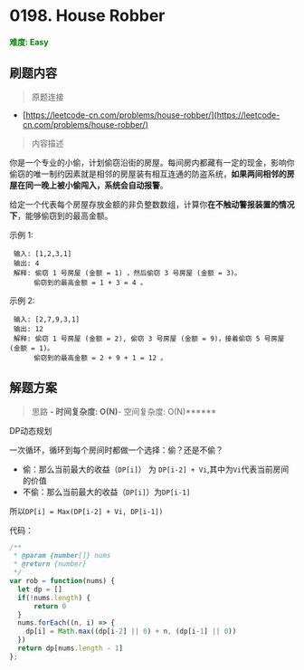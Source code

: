 # 0198. House Robber

**<font color=green>难度: Easy</font>**

## 刷题内容

> 原题连接

* [https://leetcode-cn.com/problems/house-robber/](https://leetcode-cn.com/problems/house-robber/)

> 内容描述

你是一个专业的小偷，计划偷窃沿街的房屋。每间房内都藏有一定的现金，影响你偷窃的唯一制约因素就是相邻的房屋装有相互连通的防盗系统，**如果两间相邻的房屋在同一晚上被小偷闯入，系统会自动报警**。

给定一个代表每个房屋存放金额的非负整数数组，计算你**在不触动警报装置的情况下**，能够偷窃到的最高金额。

示例 1:

     输入: [1,2,3,1]
     输出: 4
     解释: 偷窃 1 号房屋 (金额 = 1) ，然后偷窃 3 号房屋 (金额 = 3)。
          偷窃到的最高金额 = 1 + 3 = 4 。
     
     
示例 2:

     输入: [2,7,9,3,1]
     输出: 12
     解释: 偷窃 1 号房屋 (金额 = 2), 偷窃 3 号房屋 (金额 = 9)，接着偷窃 5 号房屋 (金额 = 1)。
          偷窃到的最高金额 = 2 + 9 + 1 = 12 。
     

## 解题方案

> 思路 
******- 时间复杂度: O(N)******- 空间复杂度: O(N)******

DP动态规划

一次循环，循环到每个房间时都做一个选择：偷？还是不偷？

 * 偷：那么当前最大的收益（`DP[i]`） 为 `DP[i-2] + Vi`,其中为`Vi`代表当前房间的价值
 * 不偷：那么当前最大的收益（`DP[i]`）为`DP[i-1]`
 
 所以`DP[i] = Max(DP[i-2] + Vi, DP[i-1]) `

代码：

```javascript
/**
 * @param {number[]} nums
 * @return {number}
 */
var rob = function(nums) {
  let dp = []
  if(!nums.length) {
      return 0
  }
  nums.forEach((n, i) => {
    dp[i] = Math.max((dp[i-2] || 0) + n, (dp[i-1] || 0))
  })
  return dp[nums.length - 1]
};
```
